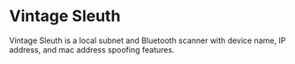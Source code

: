 # Vintage Sleuth 
Vintage Sleuth is a local subnet and Bluetooth scanner with device name, IP address, and mac address spoofing features.
